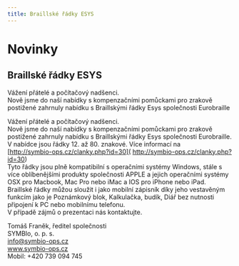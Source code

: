 ```yaml
---
title: Braillské řádky ESYS
---
```

# Novinky

## Braillské řádky ESYS

Vážení přátelé a počítačový nadšenci.  
Nově jsme do naší nabídky s kompenzačními pomůckami pro zrakově postižené zahrnuly nabídku s Braillskými řádky Esys společnosti Eurobraille  
  
Vážení přátelé a počítačový nadšenci.  
Nově jsme do naší nabídky s kompenzačními pomůckami pro zrakově postižené zahrnuly nabídku s Braillskými řádky Esys společnosti Eurobraille.  
V nabídce jsou řádky 12. až 80. znakové. Více informací na  
[http://symbio-ops.cz/clanky.php?id=30]( http://symbio-ops.cz/clanky.php?id=30)  
Tyto řádky jsou plně kompatibilní s operačními systémy Windows, stále s více oblíbenějšími produkty společnosti APPLE a jejich operačními systémy OSX pro Macbook, Mac Pro nebo iMac a IOS pro iPhone nebo iPad.  
Braillské řádky můžou sloužit i jako mobilní zápisník díky jeho vestavěným funkcím jako je Poznámkový blok, Kalkulačka, budík, Diář bez nutnosti připojení k PC nebo mobilnímu telefonu.  
V případě zájmů o prezentaci nás kontaktujte.  
  
Tomáš Franěk, ředitel společnosti  
SYMBIo, o. p. s.  
[info@symbio-ops.cz](mailform.php?mail=info@symbio-ops.cz)  
www.symbio-ops.cz  
Mobil: +420 739 094 745